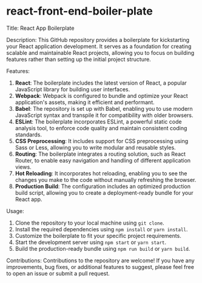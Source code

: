 # react-front-end-boiler-plate
Title: React App Boilerplate

Description:
This GitHub repository provides a boilerplate for kickstarting your React application development. It serves as a foundation for creating scalable and maintainable React projects, allowing you to focus on building features rather than setting up the initial project structure.

Features:
1. **React**: The boilerplate includes the latest version of React, a popular JavaScript library for building user interfaces.
2. **Webpack**: Webpack is configured to bundle and optimize your React application's assets, making it efficient and performant.
3. **Babel**: The repository is set up with Babel, enabling you to use modern JavaScript syntax and transpile it for compatibility with older browsers.
4. **ESLint**: The boilerplate incorporates ESLint, a powerful static code analysis tool, to enforce code quality and maintain consistent coding standards.
5. **CSS Preprocessing**: It includes support for CSS preprocessing using Sass or Less, allowing you to write modular and reusable styles.
6. **Routing**: The boilerplate integrates a routing solution, such as React Router, to enable easy navigation and handling of different application views.
9. **Hot Reloading**: It incorporates hot reloading, enabling you to see the changes you make to the code without manually refreshing the browser.
10. **Production Build**: The configuration includes an optimized production build script, allowing you to create a deployment-ready bundle for your React app.

Usage:
1. Clone the repository to your local machine using `git clone`.
2. Install the required dependencies using `npm install` or `yarn install`.
3. Customize the boilerplate to fit your specific project requirements.
4. Start the development server using `npm start` or `yarn start`.
5. Build the production-ready bundle using `npm run build` or `yarn build`.

Contributions:
Contributions to the repository are welcome! If you have any improvements, bug fixes, or additional features to suggest, please feel free to open an issue or submit a pull request.
